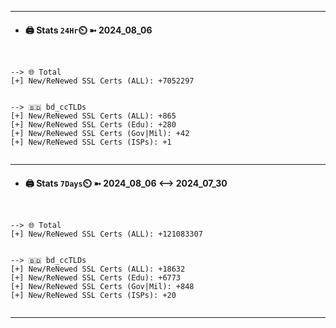 

---
- #### 🖨️ **Stats** `24Hr`⏲️ ➼ 2024_08_06
```console


--> 🌐 Total
[+] New/ReNewed SSL Certs (ALL): +7052297


--> 🇧🇩 bd_ccTLDs
[+] New/ReNewed SSL Certs (ALL): +865
[+] New/ReNewed SSL Certs (Edu): +280
[+] New/ReNewed SSL Certs (Gov|Mil): +42
[+] New/ReNewed SSL Certs (ISPs): +1


```

---
- #### 🖨️ **Stats** `7Days`⏲️ ➼ 2024_08_06 <--> 2024_07_30
```console


--> 🌐 Total
[+] New/ReNewed SSL Certs (ALL): +121083307


--> 🇧🇩 bd_ccTLDs
[+] New/ReNewed SSL Certs (ALL): +18632
[+] New/ReNewed SSL Certs (Edu): +6773
[+] New/ReNewed SSL Certs (Gov|Mil): +848
[+] New/ReNewed SSL Certs (ISPs): +20


```

---

